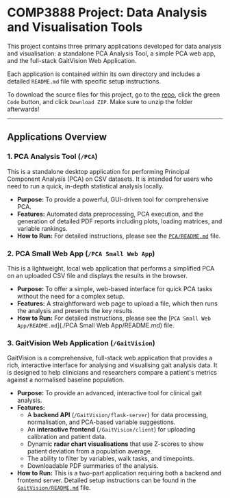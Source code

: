 # COMP3888 Project: Data Analysis and Visualisation Tools

This project contains three primary applications developed for data analysis and visualisation: a standalone PCA Analysis Tool, a simple PCA web app, and the full-stack GaitVision Web Application.

Each application is contained within its own directory and includes a detailed `README.md` file with specific setup instructions.

To download the source files for this project, go to the [repo](https://github.com/pangwuu/GaitVision), click the green `Code` button, and click `Download ZIP`. Make sure to unzip the folder afterwards!

---

## Applications Overview

### 1. PCA Analysis Tool (`/PCA`)

This is a standalone desktop application for performing Principal Component Analysis (PCA) on CSV datasets. It is intended for users who need to run a quick, in-depth statistical analysis locally.

*   **Purpose:** To provide a powerful, GUI-driven tool for comprehensive PCA.
*   **Features:** Automated data preprocessing, PCA execution, and the generation of detailed PDF reports including plots, loading matrices, and variable rankings.
*   **How to Run:** For detailed instructions, please see the [`PCA/README.md`](./PCA/README.md) file.

### 2. PCA Small Web App (`/PCA Small Web App`)

This is a lightweight, local web application that performs a simplified PCA on an uploaded CSV file and displays the results in the browser.

*   **Purpose:** To offer a simple, web-based interface for quick PCA tasks without the need for a complex setup.
*   **Features:** A straightforward web page to upload a file, which then runs the analysis and presents the key results.
*   **How to Run:** For detailed instructions, please see the [`PCA Small Web App/README.md`](./PCA Small Web App/README.md) file.

### 3. GaitVision Web Application (`/GaitVision`)

GaitVision is a comprehensive, full-stack web application that provides a rich, interactive interface for analysing and visualising gait analysis data. It is designed to help clinicians and researchers compare a patient's metrics against a normalised baseline population.

*   **Purpose:** To provide an advanced, interactive tool for clinical gait analysis.
*   **Features:**
    *   A **backend API** (`/GaitVision/flask-server`) for data processing, normalisation, and PCA-based variable suggestions.
    *   An **interactive frontend** (`/GaitVision/client`) for uploading calibration and patient data.
    *   Dynamic **radar chart visualisations** that use Z-scores to show patient deviation from a population average.
    *   The ability to filter by variables, walk tasks, and timepoints.
    *   Downloadable PDF summaries of the analysis.
*   **How to Run:** This is a two-part application requiring both a backend and frontend server. Detailed setup instructions can be found in the [`GaitVision/README.md`](./GaitVision/README.md) file.
